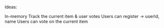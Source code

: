 Ideas:

In-memory
Track the current item & user votes
Users can register -> userId, name
Users can vote on the current item
